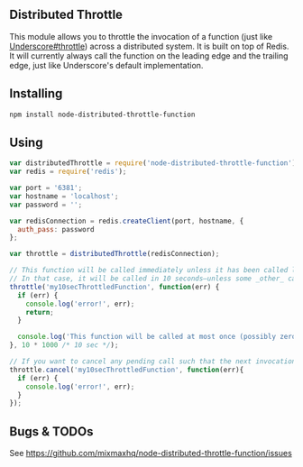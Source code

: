 ## Distributed Throttle

This module allows you to throttle the invocation of a function (just like [Underscore#throttle](http://underscorejs.org/#throttle)) across a distributed system. It is built on top of Redis. It will currently always call the function on the leading edge and the trailing edge, just like Underscore's default implementation.

## Installing 

```bash
npm install node-distributed-throttle-function
```

## Using

```js
var distributedThrottle = require('node-distributed-throttle-function');
var redis = require('redis');

var port = '6381';
var hostname = 'localhost';
var password = '';

var redisConnection = redis.createClient(port, hostname, {
  auth_pass: password
};

var throttle = distributedThrottle(redisConnection);

// This function will be called immediately unless it has been called less than 10 seconds ago.
// In that case, it will be called in 10 seconds—unless some _other_ call has happened in that interval.
throttle('my10secThrottledFunction', function(err) {
  if (err) {
    console.log('error!', err);
    return;
  }

  console.log('This function will be called at most once (possibly zero times) within the next 10 seconds.');
}, 10 * 1000 /* 10 sec */);

// If you want to cancel any pending call such that the next invocation will fire immediately.
throttle.cancel('my10secThrottledFunction', function(err){
  if (err) {
    console.log('error!', err);
  } 
});

```

## Bugs & TODOs

See <https://github.com/mixmaxhq/node-distributed-throttle-function/issues>
